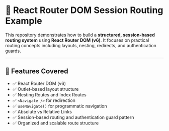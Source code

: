 # 🔁 React Router DOM Session Routing Example

This repository demonstrates how to build a **structured, session-based routing system** using **React Router DOM (v6)**. It focuses on practical routing concepts including layouts, nesting, redirects, and authentication guards.

---

## 🚀 Features Covered

- ✅ React Router DOM (v6)
- ✅ Outlet-based layout structure
- ✅ Nesting Routes and Index Routes
- ✅ `<Navigate />` for redirection
- ✅ `useNavigate()` for programmatic navigation
- ✅ Absolute vs Relative Links
- ✅ Session-based routing and authentication guard pattern
- ✅ Organized and scalable route structure
